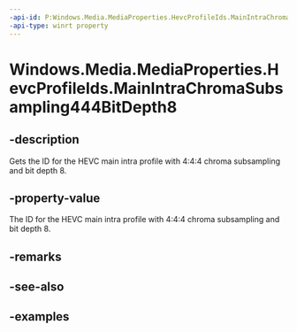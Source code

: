 ```yaml
---
-api-id: P:Windows.Media.MediaProperties.HevcProfileIds.MainIntraChromaSubsampling444BitDepth8
-api-type: winrt property
---
```


# Windows.Media.MediaProperties.HevcProfileIds.MainIntraChromaSubsampling444BitDepth8

<!--
public static int MainIntraChromaSubsampling444BitDepth8 { get; }
-->


## -description

Gets the ID for the HEVC main intra profile with 4:4:4 chroma subsampling and bit depth 8.

## -property-value

The ID for the HEVC main intra profile with 4:4:4 chroma subsampling and bit depth 8.

## -remarks

## -see-also

## -examples


